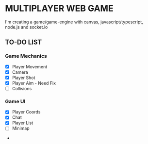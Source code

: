 # MULTIPLAYER WEB GAME

I'm creating a game/game-engine with canvas, javascript/typescript, node.js and socket.io

## TO-DO LIST

### Game Mechanics

- [x] Player Movement
- [x] Camera
- [x] Player Shot
- [x] Player Aim - Need Fix
- [ ] Collisions

### Game UI

- [x] Player Coords
- [x] Chat
- [x] Player List
- [ ] Minimap
-
